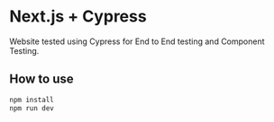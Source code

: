 # Next.js + Cypress

Website tested using Cypress for End to End testing and Component Testing. 

## How to use

```bash
npm install
npm run dev
```